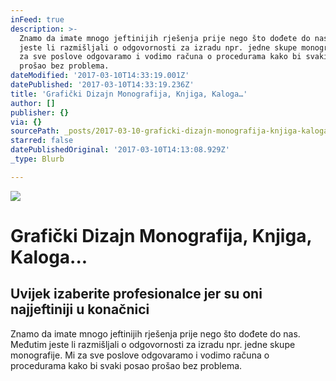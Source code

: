```yaml
---
inFeed: true
description: >-
  Znamo da imate mnogo jeftinijih rješenja prije nego što dođete do nas. Međutim
  jeste li razmišljali o odgovornosti za izradu npr. jedne skupe monografije. Mi
  za sve poslove odgovaramo i vodimo računa o procedurama kako bi svaki posao
  prošao bez problema.
dateModified: '2017-03-10T14:33:19.001Z'
datePublished: '2017-03-10T14:33:19.236Z'
title: 'Grafički Dizajn Monografija, Knjiga, Kaloga…'
author: []
publisher: {}
via: {}
sourcePath: _posts/2017-03-10-graficki-dizajn-monografija-knjiga-kaloga.md
starred: false
datePublishedOriginal: '2017-03-10T14:13:08.929Z'
_type: Blurb

---
```

![](https://the-grid-user-content.s3-us-west-2.amazonaws.com/ac50c150-07a3-4926-8608-9bf4324cdceb.jpg)

# Grafički Dizajn Monografija, Knjiga, Kaloga...

## Uvijek izaberite profesionalce jer su oni najjeftiniji u konačnici

Znamo da imate mnogo jeftinijih rješenja prije nego što dođete do nas. Međutim jeste li razmišljali o odgovornosti za izradu npr. jedne skupe monografije. Mi za sve poslove odgovaramo i vodimo računa o procedurama kako bi svaki posao prošao bez problema.
